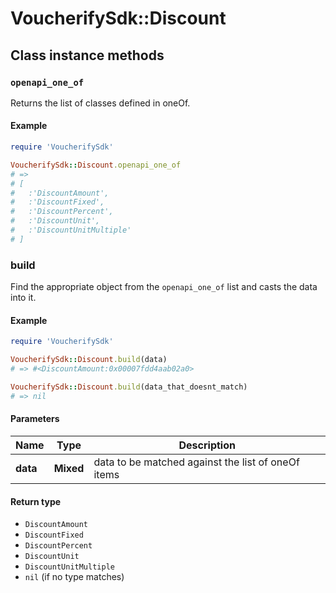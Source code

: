 # VoucherifySdk::Discount

## Class instance methods

### `openapi_one_of`

Returns the list of classes defined in oneOf.

#### Example

```ruby
require 'VoucherifySdk'

VoucherifySdk::Discount.openapi_one_of
# =>
# [
#   :'DiscountAmount',
#   :'DiscountFixed',
#   :'DiscountPercent',
#   :'DiscountUnit',
#   :'DiscountUnitMultiple'
# ]
```

### build

Find the appropriate object from the `openapi_one_of` list and casts the data into it.

#### Example

```ruby
require 'VoucherifySdk'

VoucherifySdk::Discount.build(data)
# => #<DiscountAmount:0x00007fdd4aab02a0>

VoucherifySdk::Discount.build(data_that_doesnt_match)
# => nil
```

#### Parameters

| Name | Type | Description |
| ---- | ---- | ----------- |
| **data** | **Mixed** | data to be matched against the list of oneOf items |

#### Return type

- `DiscountAmount`
- `DiscountFixed`
- `DiscountPercent`
- `DiscountUnit`
- `DiscountUnitMultiple`
- `nil` (if no type matches)

